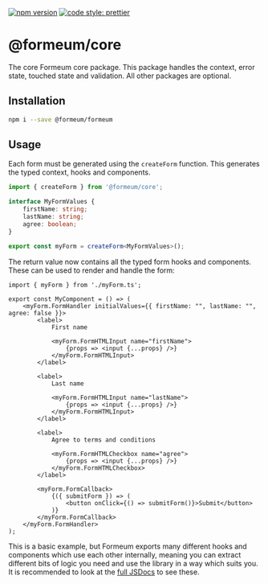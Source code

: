 [![npm version](https://badge.fury.io/js/@formeum%2Fcore.svg)](https://badge.fury.io/js/@formeum%2Fcore)
[![code style: prettier](https://img.shields.io/badge/code_style-prettier-ff69b4.svg?style=flat-square)](https://github.com/prettier/prettier)

# @formeum/core

The core Formeum core package. This package handles the context, error state, touched state and validation. All other packages are optional.

## Installation

```sh
npm i --save @formeum/formeum
```

## Usage

Each form must be generated using the `createForm` function. This generates the typed context, hooks and components.

```ts
import { createForm } from '@formeum/core';

interface MyFormValues {
    firstName: string;
    lastName: string;
    agree: boolean;
}

export const myForm = createForm<MyFormValues>();
```

The return value now contains all the typed form hooks and components. These can be used to render and handle the form:

```tsx
import { myForm } from './myForm.ts';

export const MyComponent = () => (
    <myForm.FormHandler initialValues={{ firstName: "", lastName: "", agree: false }}>
        <label>
            First name

            <myForm.FormHTMLInput name="firstName">
                {props => <input {...props} />}
            </myForm.FormHTMLInput>
        </label>
        
        <label>
            Last name

            <myForm.FormHTMLInput name="lastName">
                {props => <input {...props} />}
            </myForm.FormHTMLInput>
        </label>
        
        <label>
            Agree to terms and conditions

            <myForm.FormHTMLCheckbox name="agree">
                {props => <input {...props} />}
            </myForm.FormHTMLCheckbox>
        </label>

        <myForm.FormCallback>
            {({ submitForm }) => (
                <button onClick={() => submitForm()}>Submit</button>
            )}
        </myForm.FormCallback>
    </myForm.FormHandler>
);
```

This is a basic example, but Formeum exports many different hooks and components which use each other internally, meaning you can extract different bits of logic you need and use the library in a way which suits you. It is recommended to look at the [full JSDocs](https://formeum.netlify.app/) to see these.